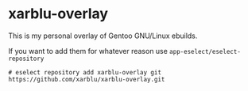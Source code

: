 # xarblu-overlay
This is my personal overlay of Gentoo GNU/Linux ebuilds.

If you want to add them for whatever reason use `app-eselect/eselect-repository`


`# eselect repository add xarblu-overlay git https://github.com/xarblu/xarblu-overlay.git`

